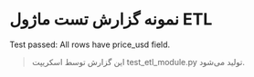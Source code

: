 # نمونه گزارش تست ماژول ETL

Test passed: All rows have price_usd field.

> این گزارش توسط اسکریپت test_etl_module.py تولید می‌شود.
